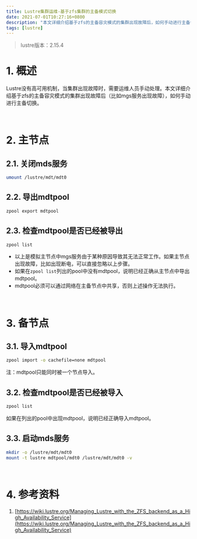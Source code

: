 ```yaml
---
title: Lustre集群运维-基于zfs集群的主备模式切换
date: 2021-07-01T10:27:16+0800
description: "本文详细介绍基于zfs的主备容灾模式的集群出现故障后，如何手动进行主备切换。"
tags: [lustre]
---
```


> lustre版本：2.15.4

# 1. 概述
Lustre没有高可用机制，当集群出现故障时，需要运维人员手动处理。本文详细介绍基于zfs的主备容灾模式的集群出现故障后（比如mgs服务出现故障），如何手动进行主备切换。

&nbsp;
&nbsp;
# 2. 主节点
## 2.1. 关闭mds服务
```bash
umount /lustre/mdt/mdt0
```

## 2.2. 导出mdtpool
```bash
zpool export mdtpool
```

## 2.3. 检查mdtpool是否已经被导出
```bash
zpool list
```
- 以上是模拟主节点中mgs服务由于某种原因导致其无法正常工作。如果主节点出现故障，比如出现断电，可以直接忽略以上步骤。
- 如果在`zpool list`列出的pool中没有mdtpool，说明已经正确从主节点中导出mdtpool。
- mdtpool必须可以通过网络在主备节点中共享，否则上述操作无法执行。

&nbsp;
&nbsp;
# 3. 备节点
## 3.1. 导入mdtpool
```bash
zpool import -o cachefile=none mdtpool
```
注：mdtpool只能同时被一个节点导入。

## 3.2. 检查mdtpool是否已经被导入
```bash
zpool list
```
如果在列出的pool中出现mdtpool，说明已经正确导入mdtpool。

## 3.3. 启动mds服务
```bash
mkdir -o /lustre/mdt/mdt0
mount -t lustre mdtpool/mdt0 /lustre/mdt/mdt0 -v
```

&nbsp;
&nbsp;
# 4. 参考资料
1. [https://wiki.lustre.org/Managing_Lustre_with_the_ZFS_backend_as_a_High_Availability_Service](https://wiki.lustre.org/Managing_Lustre_with_the_ZFS_backend_as_a_High_Availability_Service)